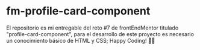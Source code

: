 # fm-profile-card-component
El repositorio es mi entregable del reto #7 de frontEndMentor titulado "profile-card-component", para el desarrollo de este proyecto es necesario un conocimiento básico de HTML y CSS; Happy Coding! 👾🖖
